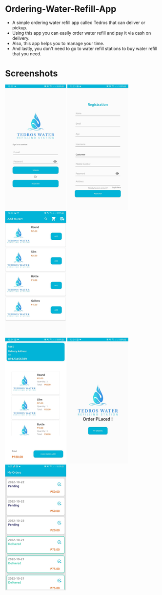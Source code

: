 # Ordering-Water-Refill-App
  - A simple ordering water refill app called Tedros that can deliver or pickup.
  - Using this app you can easily order water refill and pay it via cash on delivery.
  - Also, this app helps you to manage your time.
  - And lastly, you don't need to go to water refill stations to buy water refill that you need.
# Screenshots
<img src="https://github.com/jpnora07/Ordering-Water-Refill-App/blob/master/Screenshots/313280269_599580985189265_7978708508085747690_n.jpg" width="200">   <img src="https://github.com/jpnora07/Ordering-Water-Refill-App/blob/master/Screenshots/313488676_3340016496235631_2718720605244858567_n.jpg" width="200">   <img src="https://github.com/jpnora07/Ordering-Water-Refill-App/blob/master/Screenshots/312703499_872945444069343_6085762437201255977_n.jpg" width="200">  
<img src="https://github.com/jpnora07/Ordering-Water-Refill-App/blob/master/Screenshots/313491189_801638074396144_5710995776029585458_n.jpg" width="200">    <img src="https://github.com/jpnora07/Ordering-Water-Refill-App/blob/master/Screenshots/313480266_482834447146728_2204031297282400055_n.jpg" width="200">    <img src="https://github.com/jpnora07/Ordering-Water-Refill-App/blob/master/Screenshots/313402155_486833970136680_661953981166365931_n.jpg" width="200">
